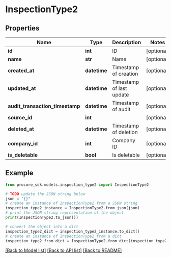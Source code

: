 # InspectionType2


## Properties

Name | Type | Description | Notes
------------ | ------------- | ------------- | -------------
**id** | **int** | ID | [optional] 
**name** | **str** | Name | [optional] 
**created_at** | **datetime** | Timestamp of creation | [optional] 
**updated_at** | **datetime** | Timestamp of last update | [optional] 
**audit_transaction_timestamp** | **datetime** | Timestamp of audit | [optional] 
**source_id** | **int** |  | [optional] 
**deleted_at** | **datetime** | Timestamp of deletion | [optional] 
**company_id** | **int** | Company ID | [optional] 
**is_deletable** | **bool** | Is deletable | [optional] 

## Example

```python
from procore_sdk.models.inspection_type2 import InspectionType2

# TODO update the JSON string below
json = "{}"
# create an instance of InspectionType2 from a JSON string
inspection_type2_instance = InspectionType2.from_json(json)
# print the JSON string representation of the object
print(InspectionType2.to_json())

# convert the object into a dict
inspection_type2_dict = inspection_type2_instance.to_dict()
# create an instance of InspectionType2 from a dict
inspection_type2_from_dict = InspectionType2.from_dict(inspection_type2_dict)
```
[[Back to Model list]](../README.md#documentation-for-models) [[Back to API list]](../README.md#documentation-for-api-endpoints) [[Back to README]](../README.md)


